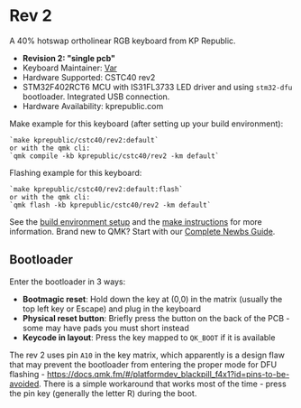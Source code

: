 # Rev 2

A 40% hotswap ortholinear RGB keyboard from KP Republic.

* **Revision 2: "single pcb"**  
* Keyboard Maintainer: [Var](https://github.com/itsvar8)
* Hardware Supported: CSTC40 rev2
* STM32F402RCT6 MCU with IS31FL3733 LED driver and using `stm32-dfu` bootloader. Integrated USB connection.
* Hardware Availability: kprepublic.com

Make example for this keyboard (after setting up your build environment):

    `make kprepublic/cstc40/rev2:default`
    or with the qmk cli:
    `qmk compile -kb kprepublic/cstc40/rev2 -km default`

Flashing example for this keyboard:

    `make kprepublic/cstc40/rev2:default:flash`
    or with the qmk cli:
    `qmk flash -kb kprepublic/cstc40/rev2 -km default`

See the [build environment setup](https://docs.qmk.fm/#/getting_started_build_tools) and the [make instructions](https://docs.qmk.fm/#/getting_started_make_guide) for more information. Brand new to QMK? Start with our [Complete Newbs Guide](https://docs.qmk.fm/#/newbs).

## Bootloader

Enter the bootloader in 3 ways:

* **Bootmagic reset**: Hold down the key at (0,0) in the matrix (usually the top left key or Escape) and plug in the keyboard
* **Physical reset button**: Briefly press the button on the back of the PCB - some may have pads you must short instead
* **Keycode in layout**: Press the key mapped to `QK_BOOT` if it is available

The rev 2 uses pin `A10` in the key matrix, which apparently is a design flaw that may prevent the bootloader from entering the proper mode for DFU flashing - <https://docs.qmk.fm/#/platformdev_blackpill_f4x1?id=pins-to-be-avoided>. There is a simple workaround that works most of the time - press the pin key (generally the letter R) during the boot.
